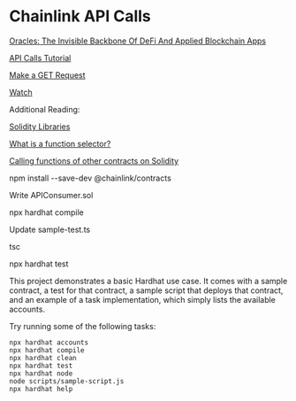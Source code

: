 # Chainlink API Calls

[Oracles: The Invisible Backbone Of DeFi And Applied Blockchain Apps](https://www.forbes.com/sites/lawrencewintermeyer/2021/10/14/cryptohacks-oraclesthe-invisible-backbone-of-defi-and-applied-blockchain-apps/?sh=1125ee81182d)

[API Calls Tutorial](https://docs.chain.link/docs/advanced-tutorial/)

[Make a GET Request](https://docs.chain.link/docs/make-a-http-get-request/)

[Watch](https://www.youtube.com/watch?v=AtHp7me2Yks)

Additional Reading:

[Solidity Libraries](https://www.tutorialspoint.com/solidity/solidity_libraries.htm)

[What is a function selector?](https://ethereum.stackexchange.com/questions/72363/what-is-a-function-selector)

[Calling functions of other contracts on Solidity](https://medium.com/@houzier.saurav/calling-functions-of-other-contracts-on-solidity-9c80eed05e0f)


npm install --save-dev @chainlink/contracts

Write APIConsumer.sol

npx hardhat compile

Update sample-test.ts

tsc

npx hardhat test




This project demonstrates a basic Hardhat use case. It comes with a sample contract, a test for that contract, a sample script that deploys that contract, and an example of a task implementation, which simply lists the available accounts.

Try running some of the following tasks:

```shell
npx hardhat accounts
npx hardhat compile
npx hardhat clean
npx hardhat test
npx hardhat node
node scripts/sample-script.js
npx hardhat help
```
